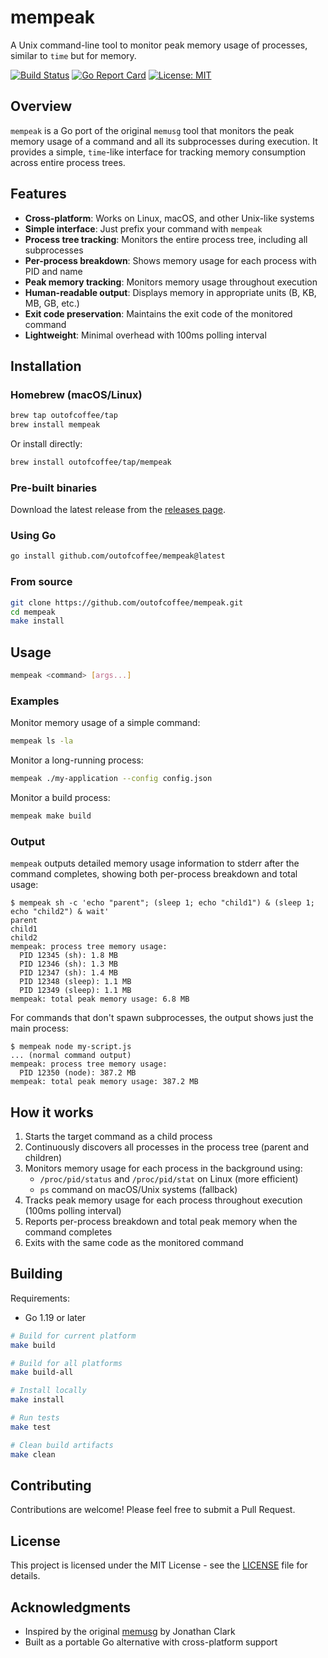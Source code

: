 # mempeak

A Unix command-line tool to monitor peak memory usage of processes, similar to `time` but for memory.

[![Build Status](https://github.com/outofcoffee/mempeak/workflows/ci/badge.svg)](https://github.com/outofcoffee/mempeak/actions)
[![Go Report Card](https://goreportcard.com/badge/github.com/outofcoffee/mempeak)](https://goreportcard.com/report/github.com/outofcoffee/mempeak)
[![License: MIT](https://img.shields.io/badge/License-MIT-yellow.svg)](https://opensource.org/licenses/MIT)

## Overview

`mempeak` is a Go port of the original `memusg` tool that monitors the peak memory usage of a command and all its subprocesses during execution. It provides a simple, `time`-like interface for tracking memory consumption across entire process trees.

## Features

- **Cross-platform**: Works on Linux, macOS, and other Unix-like systems
- **Simple interface**: Just prefix your command with `mempeak`
- **Process tree tracking**: Monitors the entire process tree, including all subprocesses
- **Per-process breakdown**: Shows memory usage for each process with PID and name
- **Peak memory tracking**: Monitors memory usage throughout execution
- **Human-readable output**: Displays memory in appropriate units (B, KB, MB, GB, etc.)
- **Exit code preservation**: Maintains the exit code of the monitored command
- **Lightweight**: Minimal overhead with 100ms polling interval

## Installation

### Homebrew (macOS/Linux)

```bash
brew tap outofcoffee/tap
brew install mempeak
```

Or install directly:
```bash
brew install outofcoffee/tap/mempeak
```

### Pre-built binaries

Download the latest release from the [releases page](https://github.com/outofcoffee/mempeak/releases).

### Using Go

```bash
go install github.com/outofcoffee/mempeak@latest
```

### From source

```bash
git clone https://github.com/outofcoffee/mempeak.git
cd mempeak
make install
```

## Usage

```bash
mempeak <command> [args...]
```

### Examples

Monitor memory usage of a simple command:
```bash
mempeak ls -la
```

Monitor a long-running process:
```bash
mempeak ./my-application --config config.json
```

Monitor a build process:
```bash
mempeak make build
```

### Output

`mempeak` outputs detailed memory usage information to stderr after the command completes, showing both per-process breakdown and total usage:

```
$ mempeak sh -c 'echo "parent"; (sleep 1; echo "child1") & (sleep 1; echo "child2") & wait'
parent
child1
child2
mempeak: process tree memory usage:
  PID 12345 (sh): 1.8 MB
  PID 12346 (sh): 1.3 MB
  PID 12347 (sh): 1.4 MB
  PID 12348 (sleep): 1.1 MB
  PID 12349 (sleep): 1.1 MB
mempeak: total peak memory usage: 6.8 MB
```

For commands that don't spawn subprocesses, the output shows just the main process:

```
$ mempeak node my-script.js
... (normal command output)
mempeak: process tree memory usage:
  PID 12350 (node): 387.2 MB
mempeak: total peak memory usage: 387.2 MB
```

## How it works

1. Starts the target command as a child process
2. Continuously discovers all processes in the process tree (parent and children)
3. Monitors memory usage for each process in the background using:
   - `/proc/pid/status` and `/proc/pid/stat` on Linux (more efficient)
   - `ps` command on macOS/Unix systems (fallback)
4. Tracks peak memory usage for each process throughout execution (100ms polling interval)
5. Reports per-process breakdown and total peak memory when the command completes
6. Exits with the same code as the monitored command

## Building

Requirements:
- Go 1.19 or later

```bash
# Build for current platform
make build

# Build for all platforms
make build-all

# Install locally
make install

# Run tests
make test

# Clean build artifacts
make clean
```

## Contributing

Contributions are welcome! Please feel free to submit a Pull Request.

## License

This project is licensed under the MIT License - see the [LICENSE](LICENSE) file for details.

## Acknowledgments

- Inspired by the original [memusg](https://github.com/jhclark/memusg) by Jonathan Clark
- Built as a portable Go alternative with cross-platform support
